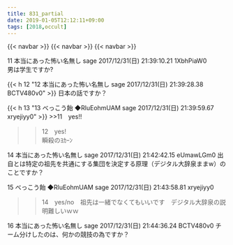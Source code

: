 ```yaml
---
title: 831_partial
date: 2019-01-05T12:12:11+09:00
tags: [2018,occult]
---
```

{{< navbar >}}
{{< navbar >}}
{{< navbar >}}

<div id="11" class="footnote">11 本当にあった怖い名無し sage 2017/12/31(日) 21:39:10.21 1XbhPiaW0</div>
男は学生ですか?

{{< h 12 "12 本当にあった怖い名無し sage 2017/12/31(日) 21:39:28.38 BCTV480v0" >}}
日本の話ですか？

{{< h 13 "13 べっこう飴 ◆RluEohmUAM sage 2017/12/31(日) 21:39:59.67 xryejiyy0" >}}
<a>>>11</a>　yes!!  
>>12　yes!   
瞬殺のﾖｶｰﾝ  

14 本当にあった怖い名無し sage 2017/12/31(日) 21:42:42.15 eUmawLGm0
出自とは特定の祖先を共通にする集団を決定する原理（デジタル大辞泉ままw）のことですか？

15 べっこう飴 ◆RluEohmUAM sage 2017/12/31(日) 21:43:58.81 xryejiyy0
>>14　yes/no　祖先は一緒でなくてもいいです　デジタル大辞泉の説明難しいｗｗ

16 本当にあった怖い名無し sage 2017/12/31(日) 21:44:36.24 BCTV480v0
チーム分けしたのは、何かの競技の為ですか？
